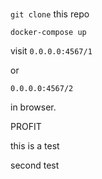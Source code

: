###

`git clone` this repo

`docker-compose up`

visit `0.0.0.0:4567/1` 

or

 `0.0.0.0:4567/2`

 in browser.


 PROFIT 

 this is a test

 second test